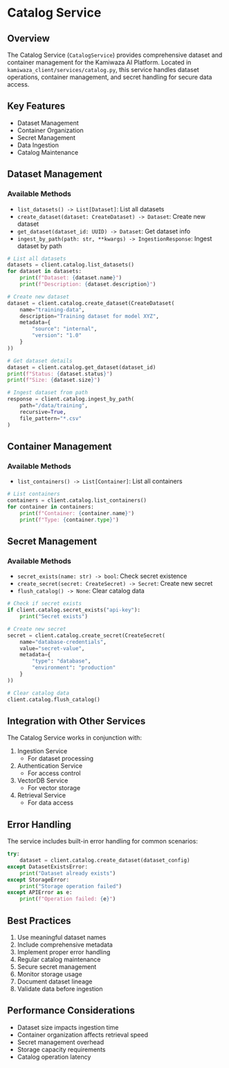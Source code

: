 # Catalog Service

## Overview
The Catalog Service (`CatalogService`) provides comprehensive dataset and container management for the Kamiwaza AI Platform. Located in `kamiwaza_client/services/catalog.py`, this service handles dataset operations, container management, and secret handling for secure data access.

## Key Features
- Dataset Management
- Container Organization
- Secret Management
- Data Ingestion
- Catalog Maintenance

## Dataset Management

### Available Methods
- `list_datasets() -> List[Dataset]`: List all datasets
- `create_dataset(dataset: CreateDataset) -> Dataset`: Create new dataset
- `get_dataset(dataset_id: UUID) -> Dataset`: Get dataset info
- `ingest_by_path(path: str, **kwargs) -> IngestionResponse`: Ingest dataset by path

```python
# List all datasets
datasets = client.catalog.list_datasets()
for dataset in datasets:
    print(f"Dataset: {dataset.name}")
    print(f"Description: {dataset.description}")

# Create new dataset
dataset = client.catalog.create_dataset(CreateDataset(
    name="training-data",
    description="Training dataset for model XYZ",
    metadata={
        "source": "internal",
        "version": "1.0"
    }
))

# Get dataset details
dataset = client.catalog.get_dataset(dataset_id)
print(f"Status: {dataset.status}")
print(f"Size: {dataset.size}")

# Ingest dataset from path
response = client.catalog.ingest_by_path(
    path="/data/training",
    recursive=True,
    file_pattern="*.csv"
)
```

## Container Management

### Available Methods
- `list_containers() -> List[Container]`: List all containers

```python
# List containers
containers = client.catalog.list_containers()
for container in containers:
    print(f"Container: {container.name}")
    print(f"Type: {container.type}")
```

## Secret Management

### Available Methods
- `secret_exists(name: str) -> bool`: Check secret existence
- `create_secret(secret: CreateSecret) -> Secret`: Create new secret
- `flush_catalog() -> None`: Clear catalog data

```python
# Check if secret exists
if client.catalog.secret_exists("api-key"):
    print("Secret exists")

# Create new secret
secret = client.catalog.create_secret(CreateSecret(
    name="database-credentials",
    value="secret-value",
    metadata={
        "type": "database",
        "environment": "production"
    }
))

# Clear catalog data
client.catalog.flush_catalog()
```

## Integration with Other Services
The Catalog Service works in conjunction with:
1. Ingestion Service
   - For dataset processing
2. Authentication Service
   - For access control
3. VectorDB Service
   - For vector storage
4. Retrieval Service
   - For data access

## Error Handling
The service includes built-in error handling for common scenarios:
```python
try:
    dataset = client.catalog.create_dataset(dataset_config)
except DatasetExistsError:
    print("Dataset already exists")
except StorageError:
    print("Storage operation failed")
except APIError as e:
    print(f"Operation failed: {e}")
```

## Best Practices
1. Use meaningful dataset names
2. Include comprehensive metadata
3. Implement proper error handling
4. Regular catalog maintenance
5. Secure secret management
6. Monitor storage usage
7. Document dataset lineage
8. Validate data before ingestion

## Performance Considerations
- Dataset size impacts ingestion time
- Container organization affects retrieval speed
- Secret management overhead
- Storage capacity requirements
- Catalog operation latency
